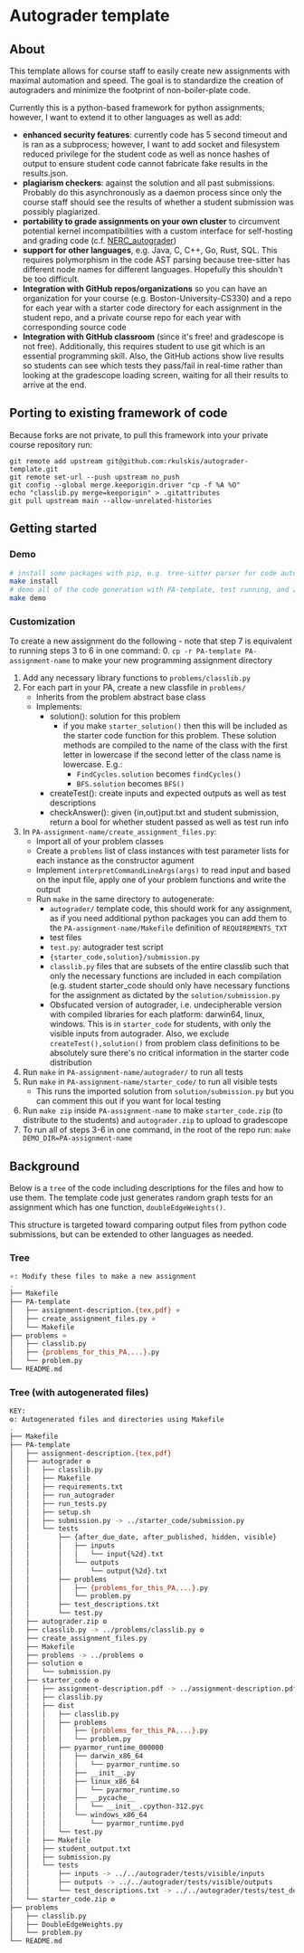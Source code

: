 # Autograder template

## About
This template allows for course staff to easily create new assignments with
maximal automation and speed. The goal is to standardize the creation of
autograders and minimize the footprint of non-boiler-plate code.

Currently this is a python-based framework for python assignments; however, I
want to extend it to other languages as well as add:
 * **enhanced security features**: currently code has 5 second timeout and is ran
 as a subprocess; however, I want to add socket and filesystem reduced privilege
 for the student code as well as nonce hashes of output to ensure student code
 cannot fabricate fake results in the results.json.
 * **plagiarism checkers**: against the solution and all past submissions. Probably
 do this asynchronously as a daemon process since only the course staff should 
 see the results of whether a student submission was possibly plagiarized.
 * **portability to grade assignments on your own cluster** to circumvent potential
   kernel incompatibilities with a custom interface for self-hosting and grading
   code (c.f. [NERC_autograder](https://github.com/OpenOSOrg/NERCautograder))
 * **support for other languages**, e.g. Java, C, C++, Go, Rust, SQL. This requires
 polymorphism in the code AST parsing because tree-sitter has different node
 names for different languages. Hopefully this shouldn't be too difficult.
 * **Integration with GitHub repos/organizations** so you can have an organization
 for your course (e.g. Boston-University-CS330) and a repo for each year with a
 starter code directory for each assignment in the student repo, and a private
 course repo for each year with corresponding source code
 * **Integration with GitHub classroom** (since it's free! and gradescope is not
 free). Additionally, this requires student to use git which is an essential
 programming skill. Also, the GitHub actions show live results so students
 can see which tests they pass/fail in real-time rather than looking at the 
 gradescope loading screen, waiting for all their results to arrive at the end.
 
 
## Porting to existing framework of code
Because forks are not private, to pull this framework into your private course
repository run:
```
git remote add upstream git@github.com:rkulskis/autograder-template.git
git remote set-url --push upstream no_push
git config --global merge.keeporigin.driver "cp -f %A %O"
echo "classlib.py merge=keeporigin" > .gitattributes
git pull upstream main --allow-unrelated-histories
```

## Getting started
### Demo
```bash
# install some packages with pip, e.g. tree-sitter parser for code autogeneration
make install 
# demo all of the code generation with PA-template, test running, and zipping
make demo
```

### Customization
To create a new assignment do the following - note that step 7 is equivalent to
running steps 3 to 6 in one command:
0. `cp -r PA-template PA-assignment-name` to make your new programming
assignment directory
1. Add any necessary library functions to `problems/classlib.py`
2. For each part in your PA, create a new classfile in `problems/`
   * Inherits from the problem abstract base class
   * Implements:
	 * solution(): solution for this problem
		 * if you make `starter_solution()` then this will be included as the
		 starter code function for this problem. These solution methods are
		 compiled to the name of the class with the first letter in lowercase if
		 the second letter of the class name is lowercase. E.g.:
			 * `FindCycles.solution` becomes `findCycles()`
			 * `BFS.solution` becomes `BFS()`
	 * createTest(): create inputs and expected outputs as well as test
	 descriptions
	 * checkAnswer(): given {in,out}put.txt and student submission, return a
	 bool for whether student passed as well as test run info
3. In `PA-assignment-name/create_assignment_files.py`:
   * Import all of your problem classes
   * Create a `problems` list of class instances with test parameter lists for
   each instance as the constructor agument
   * Implement `interpretCommandLineArgs(args)` to read input and based on the
   input file, apply one of your problem functions and write the output
   * Run `make` in the same directory to autogenerate:
	 * `autograder/` template code, this should work for any assignment, as if
	 you need additional python packages you can add them to the
	 `PA-assignment-name/Makefile` definition of `REQUIREMENTS_TXT`
	 * test files
	 * `test.py`: autograder test script
	 * `{starter_code,solution}/submission.py`
	 * `classlib.py` files that are subsets of the entire classlib such that
	 only the necessary functions are included in each compilation (e.g. student
	 starter_code should only have necessary functions for the assignment as
	 dictated by the `solution/submission.py`
	 * Obsfucated version of autograder, i.e. undecipherable version with
	 compiled libraries for each platform: darwin64, linux, windows. This is in
	 `starter_code` for students, with only the visible inputs from
	 autograder. Also, we exclude `createTest(),solution()` from problem class
	 definitions to be absolutely sure there's no critical information in the
	 starter code distribution
4. Run `make` in `PA-assignment-name/autograder/` to run all tests
5. Run `make` in `PA-assignment-name/starter_code/` to run all visible tests
   * This runs the imported solution from `solution/submission.py` but you can
   comment this out if you want for local testing
6. Run `make zip` inside `PA-assignment-name` to make `starter_code.zip` (to
distribute to the students) and `autograder.zip` to upload to gradescope
7. To run all of steps 3-6 in one command, in the root of the repo run: `make
DEMO_DIR=PA-assignment-name`

## Background
Below is a `tree` of the code including descriptions for the files and how to
use them. The template code just generates random graph tests for an assignment
which has one function, `doubleEdgeWeights()`.

This structure is targeted toward comparing output files from python code
submissions, but can be extended to other languages as needed.
 
### Tree
```bash
⭐: Modify these files to make a new assignment
.
├── Makefile
├── PA-template
│   ├── assignment-description.{tex,pdf} ⭐
│   ├── create_assignment_files.py ⭐
│   └── Makefile
├── problems ⭐
│   ├── classlib.py
│   ├── {problems_for_this_PA,...}.py
│   └── problem.py
└── README.md
```
### Tree (with autogenerated files)
```bash
KEY:
⚙️: Autogenerated files and directories using Makefile
.
├── Makefile
├── PA-template
│   ├── assignment-description.{tex,pdf}
│   ├── autograder ⚙️
│   │   ├── classlib.py
│   │   ├── Makefile
│   │   ├── requirements.txt
│   │   ├── run_autograder
│   │   ├── run_tests.py
│   │   ├── setup.sh
│   │   ├── submission.py -> ../starter_code/submission.py
│   │   └── tests
│   │       ├── {after_due_date, after_published, hidden, visible}
│   │       │   ├── inputs
│   │       │   │   └── input{%2d}.txt
│   │       │   └── outputs
│   │       │       └── output{%2d}.txt
│   │       ├── problems
│   │       │   ├── {problems_for_this_PA,...}.py
│   │       │   └── problem.py
│   │       ├── test_descriptions.txt
│   │       └── test.py
│   ├── autograder.zip ⚙️
│   ├── classlib.py -> ../problems/classlib.py ⚙️
│   ├── create_assignment_files.py
│   ├── Makefile
│   ├── problems -> ../problems ⚙️
│   ├── solution ⚙️
│   │   └── submission.py
│   ├── starter_code ⚙️
│   │   ├── assignment-description.pdf -> ../assignment-description.pdf
│   │   ├── classlib.py
│   │   ├── dist
│   │   │   ├── classlib.py
│   │   │   ├── problems
│   │   │   │   ├── {problems_for_this_PA,...}.py
│   │   │   │   └── problem.py
│   │   │   ├── pyarmor_runtime_000000
│   │   │   │   ├── darwin_x86_64
│   │   │   │   │   └── pyarmor_runtime.so
│   │   │   │   ├── __init__.py
│   │   │   │   ├── linux_x86_64
│   │   │   │   │   └── pyarmor_runtime.so
│   │   │   │   ├── __pycache__
│   │   │   │   │   └── __init__.cpython-312.pyc
│   │   │   │   └── windows_x86_64
│   │   │   │       └── pyarmor_runtime.pyd
│   │   │   └── test.py
│   │   ├── Makefile
│   │   ├── student_output.txt
│   │   ├── submission.py
│   │   └── tests
│   │       ├── inputs -> ../../autograder/tests/visible/inputs
│   │       ├── outputs -> ../../autograder/tests/visible/outputs
│   │       └── test_descriptions.txt -> ../../autograder/tests/test_descriptions.txt
│   └── starter_code.zip ⚙️
├── problems
│   ├── classlib.py
│   ├── DoubleEdgeWeights.py
│   └── problem.py
└── README.md
```

